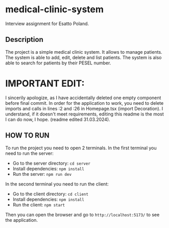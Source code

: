 # medical-clinic-system
Interview assignment for Esatto Poland.

## Description
The project is a simple medical clinic system. It allows to manage patients. 
The system is able to add, edit, delete and list patients. The system is also able 
to search for patients by their PESEL number.

# IMPORTANT EDIT:
I sincerily apologize, as I have accidentally deleted one empty component before final commit.
In order for the application to work, you need to delete imports and calls in lines :2 and :26 in Homepage.tsx (import Decoration).
I understand, if it doesn't meet requirements, editing this readme is the most I can do now, I hope. (readme edited 31.03.2024).

## HOW TO RUN
To run the project you need to open 2 terminals. In the first terminal you need to run the server:
- Go to the server directory: `cd server`
- Install dependencies: `npm install`
- Run the server: `npm run dev`

In the second terminal you need to run the client:
- Go to the client directory: `cd client`
- Install dependencies: `npm install`
- Run the client: `npm start`

Then you can open the browser and go to `http://localhost:5173/` to see the application.

